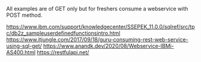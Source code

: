 All examples are of GET only but for   freshers consume a webservice with POST method.

https://www.ibm.com/support/knowledgecenter/SSEPEK_11.0.0/sqlref/src/tpc/db2z_sampleuserdefinedfunctionsintro.html
https://www.itjungle.com/2017/09/18/guru-consuming-rest-web-service-using-sql-get/
https://www.anandk.dev/2020/08/Webservice-IBMi-AS400.html
https://restfulapi.net/
